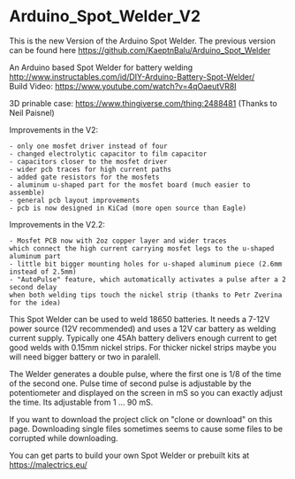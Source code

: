 # Arduino_Spot_Welder_V2

This is the new Version of the Arduino Spot Welder. The previous version can be found here https://github.com/KaeptnBalu/Arduino_Spot_Welder

An Arduino based Spot Welder for battery welding http://www.instructables.com/id/DIY-Arduino-Battery-Spot-Welder/ <br>
Build Video: https://www.youtube.com/watch?v=4qOaeutVR8I

3D prinable case: https://www.thingiverse.com/thing:2488481   (Thanks to Neil Paisnel)

Improvements in the V2:

    - only one mosfet driver instead of four
    - changed electrolytic capacitor to film capacitor
    - capacitors closer to the mosfet driver
    - wider pcb traces for high current paths
    - added gate resistors for the mosfets
    - aluminum u-shaped part for the mosfet board (much easier to assemble)
    - general pcb layout improvements
    - pcb is now designed in KiCad (more open source than Eagle)
    
 Improvements in the V2.2:
 

    - Mosfet PCB now with 2oz copper layer and wider traces 
    which connect the high current carrying mosfet legs to the u-shaped aluminum part
    - little bit bigger mounting holes for u-shaped aluminum piece (2.6mm instead of 2.5mm)
    - "AutoPulse" feature, which automatically activates a pulse after a 2 second delay 
    when both welding tips touch the nickel strip (thanks to Petr Zverina for the idea)


This Spot Welder can be used to weld 18650 batteries. It needs a 7-12V power source (12V recommended) and uses a 12V car battery as welding current supply. Typically one 45Ah battery delivers enough current to get good welds with 0.15mm nickel strips. For thicker nickel strips maybe you will need bigger battery or two in paralell.

The Welder generates a double pulse, where the first one is 1/8 of the time of the second one. Pulse time of second pulse is adjustable by the potentiometer and displayed on the screen in mS so you can exactly adjust the time. Its adjustable from 1 ... 90 mS.

If you want to download the project click on "clone or download" on this page. Downloading single files sometimes seems to cause some files to be corrupted while downloading.

You can get parts to build your own Spot Welder or prebuilt kits at https://malectrics.eu/
